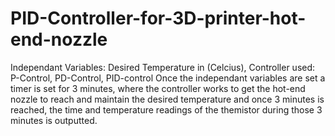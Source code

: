 # PID-Controller-for-3D-printer-hot-end-nozzle

Independant Variables: Desired Temperature in (Celcius), Controller used: P-Control, PD-Control, PID-control
Once the independant variables are set a timer is set for 3 minutes, where the controller works to get the hot-end nozzle to reach and maintain the desired temperature and once 3 minutes is reached, the time and temperature readings of the themistor during those 3 minutes is outputted. 
